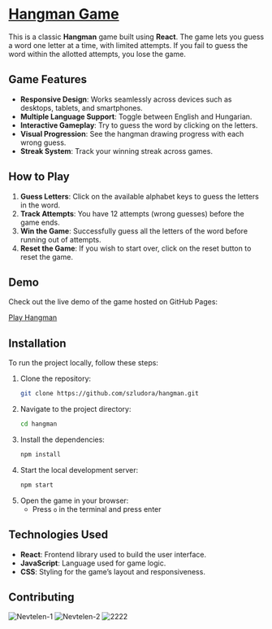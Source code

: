# [Hangman Game](https://szludora.github.io/hangman/)

This is a classic **Hangman** game built using **React**. The game lets you guess a word one letter at a time, with limited attempts. If you fail to guess the word within the allotted attempts, you lose the game.

## Game Features

- **Responsive Design**: Works seamlessly across devices such as desktops, tablets, and smartphones.
- **Multiple Language Support**: Toggle between English and Hungarian.
- **Interactive Gameplay**: Try to guess the word by clicking on the letters.
- **Visual Progression**: See the hangman drawing progress with each wrong guess.
- **Streak System**: Track your winning streak across games.

## How to Play

1. **Guess Letters**: Click on the available alphabet keys to guess the letters in the word.
2. **Track Attempts**: You have 12 attempts (wrong guesses) before the game ends.
3. **Win the Game**: Successfully guess all the letters of the word before running out of attempts.
4. **Reset the Game**: If you wish to start over, click on the reset button to reset the game.

## Demo

Check out the live demo of the game hosted on GitHub Pages:

[Play Hangman](https://szludora.github.io/hangman/)

## Installation

To run the project locally, follow these steps:

1. Clone the repository:
   ```bash
   git clone https://github.com/szludora/hangman.git
   ```
2. Navigate to the project directory:
   ```bash
   cd hangman
   ```
3. Install the dependencies:
   ```bash
   npm install
   ```
4. Start the local development server:
   ```bash
   npm start
   ```
5. Open the game in your browser:
   - Press `o` in the terminal and press enter

## Technologies Used

- **React**: Frontend library used to build the user interface.
- **JavaScript**: Language used for game logic.
- **CSS**: Styling for the game’s layout and responsiveness.

## Contributing


![Nevtelen-1](https://github.com/user-attachments/assets/dac32ca5-4f95-44e9-ac4c-c6e8b47a3240)
![Nevtelen-2](https://github.com/user-attachments/assets/d7af1d2f-9646-4628-b9ff-3056b963e45d)
![2222](https://github.com/user-attachments/assets/3d95e2b5-5ca7-4b29-867a-b6c088a36a5f)

